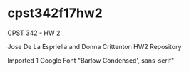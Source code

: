 # cpst342f17hw2
CPST 342 - HW 2

Jose De La Espriella and Donna Crittenton HW2 Repository

Imported 1 Google Font "Barlow Condensed', sans-serif"